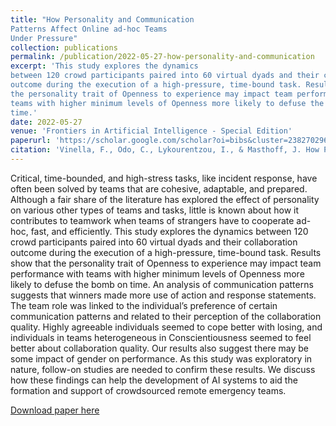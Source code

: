 ```yaml
---
title: "How Personality and Communication
Patterns Affect Online ad-hoc Teams
Under Pressure"
collection: publications
permalink: /publication/2022-05-27-how-personality-and-communication
excerpt: 'This study explores the dynamics
between 120 crowd participants paired into 60 virtual dyads and their collaboration
outcome during the execution of a high-pressure, time-bound task. Results show that
the personality trait of Openness to experience may impact team performance with
teams with higher minimum levels of Openness more likely to defuse the bomb on
time.'
date: 2022-05-27
venue: 'Frontiers in Artificial Intelligence - Special Edition'
paperurl: 'https://scholar.google.com/scholar?oi=bibs&cluster=2382702967249891236&btnI=1&hl=nl'
citation: 'Vinella, F., Odo, C., Lykourentzou, I., & Masthoff, J. How Personality and Communication Patterns Affect Online Ad-Hoc Teams Under Pressure. Frontiers in Artificial Intelligence, 119.'
---
```

Critical, time-bounded, and high-stress tasks, like incident response, have often been
solved by teams that are cohesive, adaptable, and prepared. Although a fair share of
the literature has explored the effect of personality on various other types of teams and
tasks, little is known about how it contributes to teamwork when teams of strangers
have to cooperate ad-hoc, fast, and efficiently. This study explores the dynamics
between 120 crowd participants paired into 60 virtual dyads and their collaboration
outcome during the execution of a high-pressure, time-bound task. Results show that
the personality trait of Openness to experience may impact team performance with
teams with higher minimum levels of Openness more likely to defuse the bomb on
time. An analysis of communication patterns suggests that winners made more use of
action and response statements. The team role was linked to the individual’s preference
of certain communication patterns and related to their perception of the collaboration
quality. Highly agreeable individuals seemed to cope better with losing, and individuals
in teams heterogeneous in Conscientiousness seemed to feel better about collaboration
quality. Our results also suggest there may be some impact of gender on performance.
As this study was exploratory in nature, follow-on studies are needed to confirm these
results. We discuss how these findings can help the development of AI systems to aid
the formation and support of crowdsourced remote emergency teams.

[Download paper here](https://scholar.google.com/scholar?oi=bibs&cluster=2382702967249891236&btnI=1&hl=nl)

